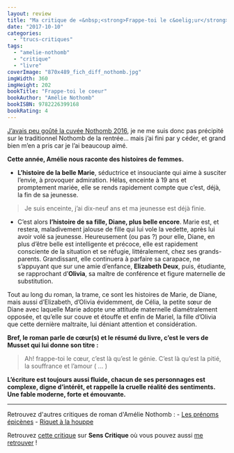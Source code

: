 ```yaml
---
layout: review
title: "Ma critique de «&nbsp;<strong>Frappe-toi le c&oelig;ur</strong>&nbsp;» d’<em>Amélie Nothomb</em>"
date: "2017-10-10"
categories: 
  - "trucs-critiques"
tags: 
  - "amelie-nothomb"
  - "critique"
  - "livre"
coverImage: "870x489_fich_diff_nothomb.jpg"
imgWidth: 360
imgHeight: 202
bookTitle: "Frappe-toi le coeur"
bookAuthor: "Amélie Nothomb"
bookISBN: 9782226399168   
bookRating: 4
---
```


[J’avais peu goûté la cuvée Nothomb 2016](/2016/09/ma-critique-de-riquet-a-la-houppe-damelie-nothomb/), je ne me suis donc pas précipité sur le traditionnel Nothomb de la rentrée... mais j’ai fini par y céder, et grand bien m’en a pris car je l’ai beaucoup aimé.

**Cette année, Amélie nous raconte des histoires de femmes.**

- **L’histoire de la belle Marie**, séductrice et insouciante qui aime à susciter l’envie, à provoquer admiration. Hélas, enceinte à 19 ans et promptement mariée, elle se rends rapidement compte que c’est, déjà, la fin de sa jeunesse.

<blockquote class="citation">Je suis enceinte, j’ai dix-neuf ans et ma jeunesse est déjà finie.</blockquote>

- C’est alors **l’histoire de sa fille, Diane, plus belle encore**. Marie est, et restera, maladivement jalouse de fille qui lui vole la vedette, après lui avoir volé sa jeunesse. Heureusement (ou pas ?) pour elle, Diane, en plus d’être belle est intelligente et précoce, elle est rapidement consciente de la situation et se réfugie, littéralement, chez ses grands-parents. Grandissant, elle continuera à parfaire sa carapace, ne s’appuyant que sur une amie d’enfance, **Elizabeth Deux**, puis, étudiante, se rapprochant d’**Olivia**, sa maître de conférence et figure maternelle de substitution.

Tout au long du roman, la trame, ce sont les histoires de Marie, de Diane, mais aussi d’Elizabeth, d’Olivia évidemment, de Célia, la petite sœur de Diane avec laquelle Marie adopte une attitude maternelle diamétralement opposée, et qu’elle sur couve et étouffe et enfin de Mariel, la fille d’Olivia que cette dernière maltraite, lui déniant attention et considération.

**Bref, le roman parle de cœur(s) et le résumé du livre, c’est le vers de Musset qui lui donne son titre :**

<blockquote class="citation">Ah! frappe-toi le cœur, c’est là qu’est le génie. C’est là qu’est la pitié, la souffrance et l’amour ( ... )</blockquote>

**L’écriture est toujours aussi fluide, chacun de ses personnages est complexe, digne d’intérêt, et rappelle la cruelle réalité des sentiments. Une fable moderne, forte et émouvante.**

* * *

Retrouvez d'autres critiques de roman d'Amélie Nothomb : - [Les prénoms épicènes](https://www.6x8.org/2018/12/ma-critique-de-les-prenoms-epicenes-damelie-nothomb/) - [Riquet à la houppe](https://www.6x8.org/2016/09/ma-critique-de-riquet-a-la-houppe-damelie-nothomb/)

Retrouvez [cette critique](https://www.senscritique.com/livre/Frappe_toi_le_coeur/critique/137736366) sur **Sens Critique** où vous pouvez aussi [me retrouver](http://www.senscritique.com/Arnaud_Malon) !

